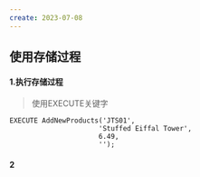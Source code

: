 ```yaml
---
create: 2023-07-08
---
```

## 使用存储过程

#### 1.执行存储过程

> 使用EXECUTE关键字

```mysql
EXECUTE AddNewProducts('JTS01',
                      'Stuffed Eiffal Tower',
                      6.49,
                      '');
```

#### 2